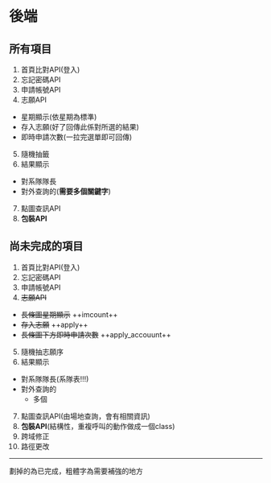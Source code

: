 # 後端
##  所有項目
1. 首頁比對API(登入)
2. 忘記密碼API
3. 申請帳號API
4. 志願API
 - 星期顯示(依星期為標準)
 - 存入志願(好了回傳此係對所選的結果)
 - 即時申請次數(一拉完選單即可回傳)
5. 隨機抽籤
6. 結果顯示
 - 對系隊隊長
 - 對外查詢的(**需要多個關鍵字**)
7. 點圖查訊API
8. **包裝API**

##  尚未完成的項目
1. 首頁比對API(登入)
2. 忘記密碼API
3. 申請帳號API
4. ~~志願API~~ 
 - ~~長條圖星期顯示~~ ++imcount++
 - ~~存入志願~~ ++apply++
 - ~~長條圖下方即時申請次數~~ ++apply_accouunt++
5. 隨機抽志願序
6. 結果顯示
 - 對系隊隊長(系隊表!!!)
 - 對外查詢的
 	- 多個
7. 點圖查訊API(由場地查詢，會有相關資訊)
8. **包裝API**(結構性，重複呼叫的動作做成一個class)
9. 跨域修正
10. 路徑更改


******************************************************************
劃掉的為已完成，粗體字為需要補強的地方
